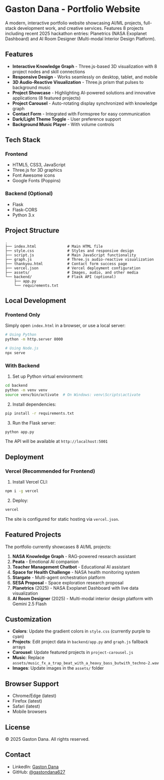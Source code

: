 # Gaston Dana - Portfolio Website

A modern, interactive portfolio website showcasing AI/ML projects, full-stack development work, and creative services. Features 8 projects including recent 2025 hackathon entries: Planetrics (NASA Exoplanet Dashboard) and AI Room Designer (Multi-modal Interior Design Platform).

## Features

- **Interactive Knowledge Graph** - Three.js-based 3D visualization with 8 project nodes and skill connections
- **Responsive Design** - Works seamlessly on desktop, tablet, and mobile
- **3D Audio-Reactive Visualization** - Three.js prism that pulses to background music
- **Project Showcase** - Highlighting AI-powered solutions and innovative applications (8 featured projects)
- **Project Carousel** - Auto-rotating display synchronized with knowledge graph
- **Contact Form** - Integrated with Formspree for easy communication
- **Dark/Light Theme Toggle** - User preference support
- **Background Music Player** - With volume controls

## Tech Stack

### Frontend
- HTML5, CSS3, JavaScript
- Three.js for 3D graphics
- Font Awesome icons
- Google Fonts (Poppins)

### Backend (Optional)
- Flask
- Flask-CORS
- Python 3.x

## Project Structure

```
.
├── index.html              # Main HTML file
├── style.css               # Styles and responsive design
├── script.js               # Main JavaScript functionality
├── graph.js                # Three.js audio-reactive visualization
├── thankyou.html           # Contact form success page
├── vercel.json             # Vercel deployment configuration
├── assets/                 # Images, audio, and other media
└── backend/                # Flask API (optional)
    ├── app.py
    └── requirements.txt
```

## Local Development

### Frontend Only

Simply open `index.html` in a browser, or use a local server:

```bash
# Using Python
python -m http.server 8000

# Using Node.js
npx serve
```

### With Backend

1. Set up Python virtual environment:
```bash
cd backend
python -m venv venv
source venv/bin/activate  # On Windows: venv\Scripts\activate
```

2. Install dependencies:
```bash
pip install -r requirements.txt
```

3. Run the Flask server:
```bash
python app.py
```

The API will be available at `http://localhost:5001`

## Deployment

### Vercel (Recommended for Frontend)

1. Install Vercel CLI:
```bash
npm i -g vercel
```

2. Deploy:
```bash
vercel
```

The site is configured for static hosting via `vercel.json`.

## Featured Projects

The portfolio currently showcases 8 AI/ML projects:

1. **NASA Knowledge Graph** - RAG-powered research assistant
2. **Peata** - Emotional AI companion
3. **Teacher Management Chatbot** - Educational AI assistant
4. **Space for Health Challenge** - NASA health monitoring system
5. **Stargate** - Multi-agent orchestration platform
6. **SESA Proposal** - Space exploration research proposal
7. **Planetrics** (2025) - NASA Exoplanet Dashboard with live data visualization
8. **AI Room Designer** (2025) - Multi-modal interior design platform with Gemini 2.5 Flash

## Customization

- **Colors**: Update the gradient colors in `style.css` (currently purple to cyan)
- **Projects**: Edit project data in `backend/app.py` and `graph.js` fallback arrays
- **Carousel**: Update featured projects in `project-carousel.js`
- **Music**: Replace `assets/music_fx_a_trap_beat_with_a_heavy_bass_butwith_techno-2.wav`
- **Images**: Update images in the `assets/` folder

## Browser Support

- Chrome/Edge (latest)
- Firefox (latest)
- Safari (latest)
- Mobile browsers

## License

© 2025 Gaston Dana. All rights reserved.

## Contact

- LinkedIn: [Gaston Dana](https://www.linkedin.com/in/gaston-d-859653184/)
- GitHub: [@gastondana627](https://github.com/gastondana627)
